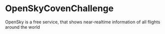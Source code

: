# OpenSkyCovenChallenge
OpenSky is a free service, that shows near-realtime information of all flights around the world
